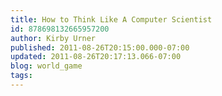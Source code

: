 ```yaml
---
title: How to Think Like A Computer Scientist
id: 878698132665957200
author: Kirby Urner
published: 2011-08-26T20:15:00.000-07:00
updated: 2011-08-26T20:17:13.066-07:00
blog: world_game
tags: 
---
```


